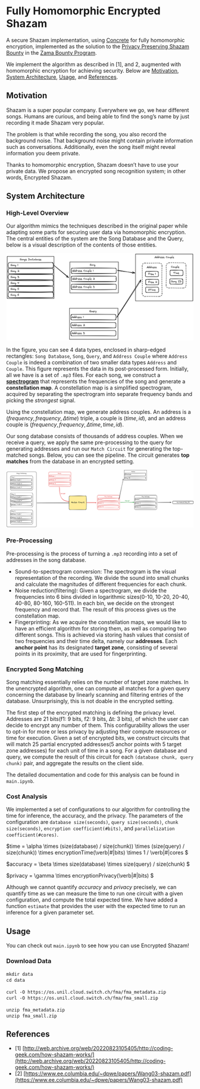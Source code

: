 # Fully Homomorphic Encrypted Shazam

A secure Shazam implementation, using [Concrete](https://github.com/zama-ai/concrete) for fully homomorphic encryption, implemented as the solution to the [Privacy Preserving Shazam Bounty](https://github.com/zama-ai/bounty-program/issues/79) in the [Zama Bounty Program](https://github.com/zama-ai/bounty-program).

We implement the algorithm as described in [1], and 2, augmented with homomorphic encryption for achieving security. Below are [Motivation](#motivation), [System Architecture](#system-architecture), [Usage](#usage), and [References](#references).

## Motivation

Shazam is a super popular company. Everywhere we go, we hear different songs. Humans are curious, and being able to find the song’s name by just recording it made Shazam very popular.

The problem is that while recording the song, you also record the background noise. That background noise might contain private information such as conversations. Additionally, even the song itself might reveal information you deem private.

Thanks to homomorphic encryption, Shazam doesn’t have to use your private data. We propose an encrypted song recognition system; in other words, Encrypted Shazam.

## System Architecture

### High-Level Overview

Our algorithm mimics the techniques described in the original paper while adapting some parts for securing user data via homomorphic encryption. The central entities of the system are the Song Database and the Query, below is a visual description of the contents of those entities.

![DB and Query Datatypes](image.png)

In the figure, you can see 4 data types, enclosed in sharp-edged rectangles: `Song Database`, `Song`, `Query`, and `Address Couple` where `Address Couple` is indeed a combination of two smaller data types `Address` and `Couple`. This figure represents the data in its post-processed form. Initially, all we have is a set of `.mp3` files. For each song, we construct a **[spectrogram](https://en.wikipedia.org/wiki/Spectrogram)** that represents the frequencies of the song and generate a **constellation map**. A constellation map is a simplified spectrogram, acquired by separating the spectrogram into separate frequency bands and picking the *strongest* signal.

Using the constellation map, we generate address couples. An address is a $(frequency, frequency, \Delta time)$ triple, a couple is $(time, id)$, and an address couple is $(frequency, frequency, \Delta time, time, id)$.

Our song database consists of thousands of address couples. When we receive a query, we apply the same pre-processing to the query for generating addresses and run our `Match Circuit` for generating the top-matched songs. Below, you can see the pipeline. The circuit generates **top matches** from the database in an encrypted setting. 

![Alt text](image-1.png)

### Pre-Processing

Pre-processing is the process of turning a `.mp3` recording into a set of addresses in the song database.

- Sound-to-spectrogram conversion: The spectrogram is the visual representation of the recording. We divide the sound into small chunks and calculate the magnitudes of different frequencies for each chunk.
- Noise reduction(filtering): Given a spectrogram, we divide the frequencies into 6 bins divided in logarithmic sizes(0-10, 10-20, 20-40, 40-80, 80-160, 160-511). In each bin, we decide on the strongest frequency and record that. The result of this process gives us the constellation map.
- Fingerprinting: As we acquire the constellation maps, we would like to have an efficient algorithm for storing them, as well as comparing two different songs. This is achieved via storing hash values that consist of two frequencies and their time delta, namely our **addresses**. Each **anchor point** has its designated **target zone**, consisting of several points in its proximity, that are used for fingerprinting.

### Encrypted Song Matching

Song matching essentially relies on the number of target zone matches. In the unencrypted algorithm, one can compute all matches for a given query concerning the database by linearly scanning and filtering entries of the database. Unsurprisingly, this is not doable in the encrypted setting.

The first step of the encrypted matching is defining the privacy level. Addresses are 21 bits(f1: 9 bits, f2: 9 bits, ∆t: 3 bits), of which the user can decide to encrypt any number of them. This configurability allows the user to opt-in for more or less privacy by adjusting their compute resources or time for execution. Given a set of encrypted bits, we construct circuits that will match 25 partial encrypted addresses(5 anchor points with 5 target zone addresses) for each unit of time in a song. For a given database and query, we compute the result of this circuit for each `(database chunk, query chunk)` pair, and aggregate the results on the client side.

The detailed documentation and code for this analysis can be found in `main.ipynb`.

### Cost Analysis

We implemented a set of configurations to our algorithm for controlling the time for inference, the accuracy, and the privacy. The parameters of the configuration are `database size(seconds)`, `query size(seconds)`, `chunk size(seconds)`, `encryption coefficient(#bits)`, and `parallelization coefficient(#cores)`.

$time = \alpha \times (size(database) / size(chunk)) \times (size(query) / size(chunk)) \times encryptionTime(\verb|#|bits) \times 1 / \verb|#|cores $

$accuracy = \beta \times size(database) \times size(query) / size(chunk) $

$privacy = \gamma \times encryptionPrivacy(\verb|#|bits) $

Although we cannot quantify $accuracy$ and $privacy$ precisely, we can quantify time as we can measure the time to run one circuit with a given configuration, and compute the total expected time. We have added a function `estimate` that provides the user with the expected time to run an inference for a given parameter set.

## Usage

You can check out `main.ipynb` to see how you can use Encrypted Shazam!

### Download Data

~~~
mkdir data
cd data

curl -O https://os.unil.cloud.switch.ch/fma/fma_metadata.zip
curl -O https://os.unil.cloud.switch.ch/fma/fma_small.zip

unzip fma_metadata.zip
unzip fma_small.zip
~~~

## References

- [1] [http://web.archive.org/web/20220823105405/http://coding-geek.com/how-shazam-works/](http://web.archive.org/web/20220823105405/http://coding-geek.com/how-shazam-works/)
- [2] [https://www.ee.columbia.edu/~dpwe/papers/Wang03-shazam.pdf](https://www.ee.columbia.edu/~dpwe/papers/Wang03-shazam.pdf) 
